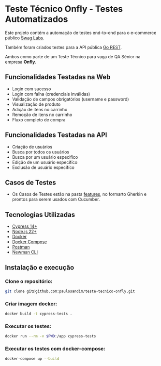 # Teste Técnico Onfly - Testes Automatizados

Este projeto contém a automação de testes end-to-end para o e-commerce público [Swag Labs](https://www.saucedemo.com/).

Também foram criados testes para a API pública [Go REST](https://gorest.co.in/).

Ambos como parte de um Teste Técnico para vaga de QA Sênior na empresa **Onfly**.

## Funcionalidades Testadas na Web

- Login com sucesso
- Login com falha (credenciais inválidas)
- Validação de campos obrigatórios (username e password)
- Visualização de produto
- Adição de itens no carrinho
- Remoção de itens no carrinho
- Fluxo completo de compra

## Funcionalidades Testadas na API

- Criação de usuários
- Busca por todos os usuários
- Busca por um usuário especifíco
- Edição de um usuário especifíco
- Exclusão de usuário especifíco

## Casos de Testes 

- Os Casos de Testes estão na pasta [features](./features), no formarto Gherkin e prontos para serem usados com Cucumber.

## Tecnologias Utilizadas

- [Cypress 14+](https://www.cypress.io/)
- [Node.js 22+](https://nodejs.org/en/download)
- [Docker](https://www.docker.com/)
- [Docker Compose](https://docs.docker.com/compose/)
- [Postman](https://www.postman.com/)
- [Newman CLI](https://github.com/postmanlabs/newman)

## Instalação e execução

### Clone o repositório:

```bash
git clone git@github.com:paulosandim/teste-tecnico-onfly.git
```

### Criar imagem docker:

```bash
docker build -t cypress-tests .
```

### Executar os testes:

```bash
docker run --rm -v $PWD:/app cypress-tests
```

### Executar os testes com docker-compose:

```bash
docker-compose up --build
```
